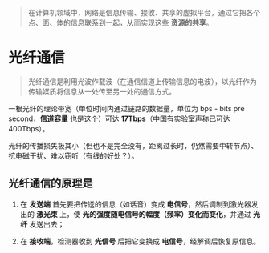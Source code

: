 
> 在计算机领域中，网络是信息传输、接收、共享的虚拟平台，通过它把各个点、面、体的信息联系到一起，从而实现这些 **资源的共享**。



# 光纤通信

> 光纤通信是利用光波作载波（在通信信道上传输信息的电波），以光纤作为传输媒质将信息从一处传至另一处的通信方式。

一根光纤的理论带宽（单位时间内通过链路的数据量，单位为 bps - bits pre second，**信道容量** 也是这个）可达 **17Tbps**（中国有实验室声称已可达400Tbps）。

光纤的传播损失极其小（但也不是完全没有，距离过长时，仍然需要中转节点）、抗电磁干扰、难以窃听（有线的好处？）。


## 光纤通信的原理是

1. 在 **发送端** 首先要把传送的信息（如话音）变成 **电信号**，然后调制到激光器发出的 **激光束** 上，使 **光的强度随电信号的幅度（频率）变化而变化**，并通过 **光纤** 发送出去；

2. 在 **接收端**，检测器收到 **光信号** 后把它变换成 **电信号**，经解调后恢复原信息。




